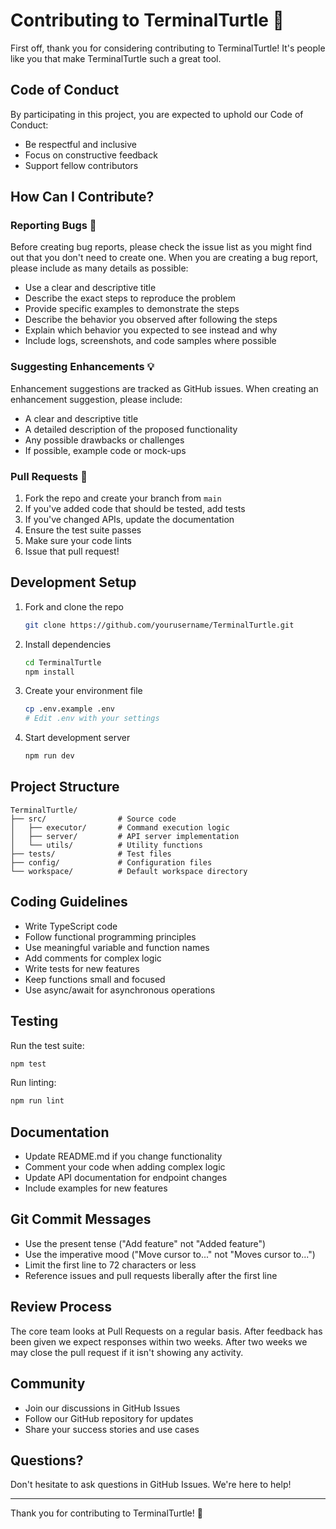 # Contributing to TerminalTurtle 🐢

First off, thank you for considering contributing to TerminalTurtle! It's people like you that make TerminalTurtle such a great tool.

## Code of Conduct

By participating in this project, you are expected to uphold our Code of Conduct:
- Be respectful and inclusive
- Focus on constructive feedback
- Support fellow contributors

## How Can I Contribute?

### Reporting Bugs 🐛

Before creating bug reports, please check the issue list as you might find out that you don't need to create one. When you are creating a bug report, please include as many details as possible:

- Use a clear and descriptive title
- Describe the exact steps to reproduce the problem
- Provide specific examples to demonstrate the steps
- Describe the behavior you observed after following the steps
- Explain which behavior you expected to see instead and why
- Include logs, screenshots, and code samples where possible

### Suggesting Enhancements 💡

Enhancement suggestions are tracked as GitHub issues. When creating an enhancement suggestion, please include:

- A clear and descriptive title
- A detailed description of the proposed functionality
- Any possible drawbacks or challenges
- If possible, example code or mock-ups

### Pull Requests 🚀

1. Fork the repo and create your branch from `main`
2. If you've added code that should be tested, add tests
3. If you've changed APIs, update the documentation
4. Ensure the test suite passes
5. Make sure your code lints
6. Issue that pull request!

## Development Setup

1. Fork and clone the repo
   ```bash
   git clone https://github.com/yourusername/TerminalTurtle.git
   ```

2. Install dependencies
   ```bash
   cd TerminalTurtle
   npm install
   ```

3. Create your environment file
   ```bash
   cp .env.example .env
   # Edit .env with your settings
   ```

4. Start development server
   ```bash
   npm run dev
   ```

## Project Structure

```
TerminalTurtle/
├── src/                # Source code
│   ├── executor/       # Command execution logic
│   ├── server/         # API server implementation
│   └── utils/          # Utility functions
├── tests/              # Test files
├── config/             # Configuration files
└── workspace/          # Default workspace directory
```

## Coding Guidelines

- Write TypeScript code
- Follow functional programming principles
- Use meaningful variable and function names
- Add comments for complex logic
- Write tests for new features
- Keep functions small and focused
- Use async/await for asynchronous operations

## Testing

Run the test suite:
```bash
npm test
```

Run linting:
```bash
npm run lint
```

## Documentation

- Update README.md if you change functionality
- Comment your code when adding complex logic
- Update API documentation for endpoint changes
- Include examples for new features

## Git Commit Messages

- Use the present tense ("Add feature" not "Added feature")
- Use the imperative mood ("Move cursor to..." not "Moves cursor to...")
- Limit the first line to 72 characters or less
- Reference issues and pull requests liberally after the first line

## Review Process

The core team looks at Pull Requests on a regular basis. After feedback has been given we expect responses within two weeks. After two weeks we may close the pull request if it isn't showing any activity.

## Community

- Join our discussions in GitHub Issues
- Follow our GitHub repository for updates
- Share your success stories and use cases

## Questions?

Don't hesitate to ask questions in GitHub Issues. We're here to help!

---

Thank you for contributing to TerminalTurtle! 🎉
